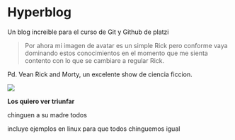 
# Hyperblog
Un blog increible para el curso de Git y Github de platzi
>Por ahora mi imagen de avatar es un simple Rick pero conforme vaya dominando estos conocimientos en el momento que me sienta contento con lo que se cambiare a regular Rick.

Pd. Vean Rick and Morty, un excelente show de ciencia ficcion.

![](https://res.cloudinary.com/teepublic/image/private/s--01D00h5i--/t_Preview/b_rgb:262c3a,c_limit,f_jpg,h_630,q_90,w_630/v1557001068/production/designs/4770401_0.jpg)

**Los quiero ver triunfar**

chinguen a su madre todos

incluye ejemplos en linux
para que todos chinguemos igual
